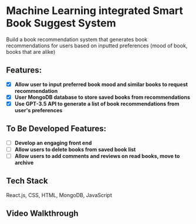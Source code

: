 # Machine Learning integrated Smart Book Suggest System 
Build a book recommendation system that generates book recommendations for users based on inputted preferences (mood of book, books that are alike)

## Features:
- [x] **Allow user to input preferred book mood and similar books to request recommendation**
- [x] **User MongoDB database to store saved books from recommendations**
- [x] **Use GPT-3.5 API to generate a list of book recommendations from user's preferences**
      
## To Be Developed Features:
- [ ] **Develop an engaging front end**
- [ ] **Allow users to delete books from saved book list**
- [ ] **Allow users to add comments and reviews on read books, move to archive**

## Tech Stack
React.js, CSS, HTML, MongoDB, JavaScript 

## Video Walkthrough







